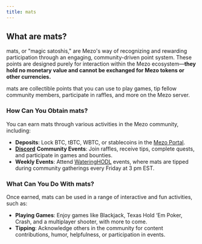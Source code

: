 ```yaml
---
title: mats
---
```


## What are mats?

mats, or "magic satoshis," are Mezo's way of recognizing and rewarding participation through an engaging, community-driven point system. These points are designed purely for interaction within the Mezo ecosystem—**they hold no monetary value and cannot be exchanged for Mezo tokens or other currencies.**&#x20;

mats are collectible points that you can use to play games, tip fellow community members, participate in raffles, and more on the Mezo server.&#x20;

### **How Can You Obtain mats?**

You can earn mats through various activities in the Mezo community, including:

* **Deposits**: Lock BTC, tBTC, WBTC, or stablecoins in the [Mezo Portal](https://app.gitbook.com/o/OEHBAmjJ286W1yUh21Q8/s/x6fn2L7Htl3g7NncUqTL/).
* [**Discord**](https://discord.com/invite/mezo) **Community Events**: Join raffles, receive tips, complete quests, and participate in games and bounties.
* **Weekly Events**: Attend [WateringHODL](https://discord.com/invite/mezo) events, where mats are tipped during community gatherings every Friday at 3 pm EST.

### **What Can You Do With mats?**

Once earned, mats can be used in a range of interactive and fun activities, such as:

* **Playing Games**: Enjoy games like Blackjack, Texas Hold ‘Em Poker, Crash, and a multiplayer shooter, with more to come.
* **Tipping**: Acknowledge others in the community for content contributions, humor, helpfulness, or participation in events.
